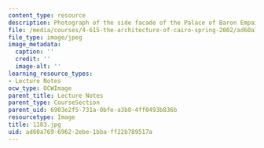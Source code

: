 ```yaml
---
content_type: resource
description: Photograph of the side facade of the Palace of Baron Empain.
file: /media/courses/4-615-the-architecture-of-cairo-spring-2002/ad60a76969622ebe1bbaff22b789517a_1183.jpg
file_type: image/jpeg
image_metadata:
  caption: ''
  credit: ''
  image-alt: ''
learning_resource_types:
- Lecture Notes
ocw_type: OCWImage
parent_title: Lecture Notes
parent_type: CourseSection
parent_uid: 6903e2f5-731a-0bfe-a3b8-4ff0493b836b
resourcetype: Image
title: 1183.jpg
uid: ad60a769-6962-2ebe-1bba-ff22b789517a
---
```

